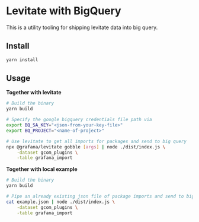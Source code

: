 # Levitate with BigQuery

This is a utility tooling for shipping levitate data into big query.

## Install

```bash
yarn install
```

## Usage

**Together with levitate**

```bash
# Build the binary
yarn build

# Specify the google bigquery credentials file path via
export BQ_SA_KEY="<json-from-your-key-file>"
export BQ_PROJECT="<name-of-project>"

# Use levitate to get all imports for packages and send to big query
npx @grafana/levitate gobble [args] | node ./dist/index.js \
    -dataset gcom_plugins \
    -table grafana_import
```

**Together with local example**

```bash
# Build the binary
yarn build

# Pipe an already existing json file of package imports and send to big query
cat example.json | node ./dist/index.js \
    -dataset gcom_plugins \
    -table grafana_import
```
